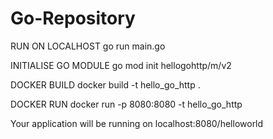 # Go-Repository 
RUN ON LOCALHOST
go run main.go

INITIALISE GO MODULE
go mod init hellogohttp/m/v2

DOCKER BUILD
docker build -t hello_go_http .

DOCKER RUN
docker run -p 8080:8080 -t hello_go_http

Your application will be running on localhost:8080/helloworld